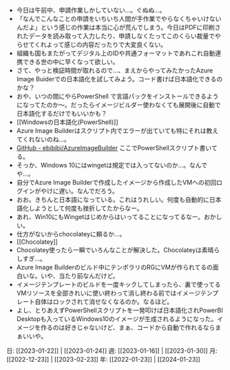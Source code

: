 - 今日は午前中、申請作業しかしていない…。ぐぬぬ…。 
- 「なんでこんなことの申請をいちいち人間が手作業でやらなくちゃいけないんだよ」という感じの作業は本当に心が荒んでしまう。今日はPDFに印刷されたデータを読み取って入力したり、申請しなくたってこのくらい裁量でやらせてくれよって感じの内容だったりで大変良くない。
- 組織も国もまたがってデジタル上のIDや共通フォーマットであれこれ自動連携できる世の中に早くなって欲しい。
- さて、やっと検証時間が取れるので…、まえからやってみたかったAzure Image Buiderでの日本語化を試してみよう。コード書けば日本語化できるのかな？
- おや、いつの間にやらPowerShell で言語パックをインストールできるようになってたのか～。だったらイメージビルダー使わなくても展開後に自動で日本語化するだけでもいいかも？
- [[Windowsの日本語化(PowerShell)]]
- Azure Image Builderはスクリプト内でエラーが出ていても特にそれは教えてくれないのね…。
- [GitHub - ebibibi/AzureImageBuilder](https://github.com/ebibibi/AzureImageBuilder) ここでPowerShellスクリプト書いてる。
- そっか、Windows 10にはwingetは規定では入ってないのか…。なんでや…。
- 自分でAzure Image Builderで作成したイメージから作成したVMへの初回ログインがやけに遅い。なんでだろう。
- おお。きちんと日本語になっている。これはうれしい。何度も自動的に日本語化しようとして何度も挫折してたからなー。
- あれ、Win10にもWingetはじめからはいってることになってるなー。おかしい。
- 仕方がないからchocolateyに頼るか…。
- [[Chocolatey]]
- Chocolatey使ったら一瞬でいろんなことが解決した。Chocolateyは素晴らしすぎ…。
- Azure Image Builderのビルド中にテンポラリのRGにVMが作られてるの面白いな。いや、当たり前なんだけど。
- イメージテンプレートのビルドを一度キックしてしまったら、裏で使ってるVMリソースを全部きれいに使い終わって消し終わる前ではイメージテンプレート自体はロックされて消せなくなるのか。なるほど。
- よし、とりあえずPowerShellスクリプトを一発叩けば日本語化されPowerBI Desktopも入っているWindows10のイメージが生成されるようになった。イメージを作るのは好きじゃないけど、まぁ、コードから自動で作れるならまぁいいや。

日: [[2023-01-22]] | [[2023-01-24]]
週: [[2023-01-16]] | [[2023-01-30]]
月: [[2022-12-23]] | [[2023-02-23]]
年: [[2022-01-23]] | [[2024-01-23]]